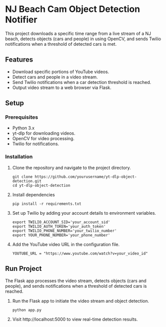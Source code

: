 # NJ Beach Cam Object Detection Notifier

This project downloads a specific time range from a live stream of a NJ beach, detects objects (cars and people) in using OpenCV, and sends Twilio notifications when a threshold of detected cars is met.

## Features

- Download specific portions of YouTube videos.
- Detect cars and people in a video stream.
- Send Twilio notifications when a car detection threshold is reached.
- Output video stream to a web browser via Flask.

## Setup

### Prerequisites

- Python 3.x
- yt-dlp for downloading videos.
- OpenCV for video processing.
- Twilio for notifications.

### Installation

1. Clone the repository and navigate to the project directory.

    ```
    git clone https://github.com/yourusername/yt-dlp-object-detection.git
    cd yt-dlp-object-detection
    ```

2. Install dependencies

    ```
    pip install -r requirements.txt
    ```

3. Set up Twilio by adding your account details to environment variables.

    ```
    export TWILIO_ACCOUNT_SID='your_account_sid'
    export TWILIO_AUTH_TOKEN='your_auth_token'
    export TWILIO_PHONE_NUMBER='your_twilio_number'
    export YOUR_PHONE_NUMBER='your_phone_number'
    ```

4. Add the YouTube video URL in the configuration file.

    ```
    YOUTUBE_URL = "https://www.youtube.com/watch?v=your_video_id"
    ```

## Run Project

The Flask app processes the video stream, detects objects (cars and people), and sends notifications when a threshold of detected cars is reached.

1. Run the Flask app to initiate the video stream and object detection.

    ```
    python app.py
    ```

2. Visit http://localhost:5000 to view real-time detection results.
